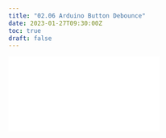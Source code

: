 ```yaml
---
title: "02.06 Arduino Button Debounce"
date: 2023-01-27T09:30:00Z
toc: true
draft: false
---
```


![Link to included file content](../../../../arduino/arduino-button-debounce.md)
